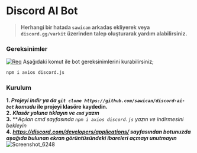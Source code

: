 # Discord AI Bot
>**Herhangi bir hatada `sawican` arkadaş ekliyerek veya `discord.gg/varkit` üzerinden talep oluşturarak yardım alabilirsiniz.**

### Gereksinimler
[![Req](https://skillicons.dev/icons?i=nodejs,discord&theme=light)](https://skillicons.dev) Aşağıdaki komut ile bot gereksinimlerini kurabilirsiniz;
```bash
npm i axios discord.js
```
### Kurulum
**1. *Projeyi indir ya da `git clone https://github.com/sawican/discord-ai-bot` komudu* ile projeyi klasöre kaydedin.**
<br>**2.** ***Klasör yoluna tıklayın ve `cmd` yazın***
<br>**3.** ***Açılan cmd sayfasında *`npm i axios discord.js` yazın ve indirmesini bekleyin**
<br>**4.** ***https://discord.com/developers/applications/ sayfasından botunuzda aşağıda bulunan ekran görüntüsündeki ibareleri açmayı unutmayın***<br>
![Screenshot_6248](https://github.com/user-attachments/assets/2c1ba9ae-017e-4f11-8d53-1771b78d4dfe)

